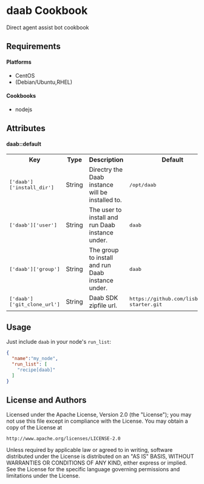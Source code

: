 daab Cookbook
=============
Direct agent assist bot cookbook

Requirements
------------
#### Platforms
- CentOS
- (Debian/Ubuntu,RHEL)

#### Cookbooks
- nodejs

Attributes
----------

#### daab::default
<table>
  <tr>
    <th>Key</th>
    <th>Type</th>
    <th>Description</th>
    <th>Default</th>
  </tr>
  <tr>
    <td><tt>['daab']['install_dir']</tt></td>
    <td>String</td>
    <td>Directry the Daab instance will be installed to.</td>
    <td><tt>/opt/daab</tt></td>
  </tr>
  <tr>
    <td><tt>['daab']['user']</tt></td>
    <td>String</td>
    <td>The user to install and run Daab instance under.</td>
    <td><tt>daab</tt></td>
  </tr>
  <tr>
    <td><tt>['daab']['group']</tt></td>
    <td>String</td>
    <td>The group to install and run Daab instance under. </td>
    <td><tt>daab</tt></td>
  </tr>
  <tr>
    <td><tt>['daab']['git_clone_url']</tt></td>
    <td>String</td>
    <td>Daab SDK zipfile url. </td>
    <td><tt>https://github.com/lisb/daab-starter.git</tt></td>
  </tr>

</table>

Usage
-----
Just include `daab` in your node's `run_list`:

```json
{
  "name":"my_node",
  "run_list": [
    "recipe[daab]"
  ]
}
```

License and Authors
-------------------

Licensed under the Apache License, Version 2.0 (the "License");
you may not use this file except in compliance with the License.
You may obtain a copy of the License at

    http://www.apache.org/licenses/LICENSE-2.0

Unless required by applicable law or agreed to in writing, software
distributed under the License is distributed on an "AS IS" BASIS,
WITHOUT WARRANTIES OR CONDITIONS OF ANY KIND, either express or implied.
See the License for the specific language governing permissions and
limitations under the License.

